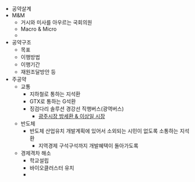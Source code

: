 - 공약살계
- M&M
	- 거시와 미사를 아우르는 국회의원
	- Macro & Micro
	- 
- 공약구조
	- 목표
	- 이행방법
	- 이행기간
	- 재원조달방안 등
- 주공약
	- 교통
		- 지하철로 통하는 지석환
		- GTX로 통하는 G석환
		- 징검다리 솔루션 경강선 직행버스(광역버스)
			- [광주시장 방세환 & 이상일 시장](https://www.psnews.co.kr/news/articleView.html?idxno=2045025)
	- 반도체
		- 반도체 산업유치 개발계획에 있어서 소외되는 시민이 없도록 소통하는 지석환
			- 지역경제 구석구석까지 개발혜택이 돌아가도록
	- 경제격차 해소
		- 학교설립
		- 바이오클러스터 유치
		- 